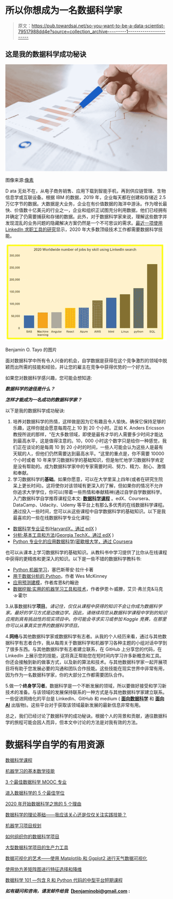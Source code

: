# 所以你想成为一名数据科学家

> 原文：<https://pub.towardsai.net/so-you-want-to-be-a-data-scientist-79517988dd4e?source=collection_archive---------1----------------------->

## 这是我的数据科学成功秘诀

![](img/e431efabb9283603718614e2c28a3241.png)

图像来源:[像素](https://www.pexels.com/photo/chart-close-up-data-desk-590022/)

D ata 无处不在，从电子商务销售、应用下载到智能手机，再到供应链管理、生物信息学或互联设备。根据 IBM 的数据，2019 年，企业每天都在创建和存储近 2.5 万亿字节的数据。大数据是大业务，企业在有价值数据的海洋中游泳。作为增长最快、价值数十亿美元的行业之一，企业和组织正试图充分利用数据，他们已经拥有并确定了仍需要捕获和存储的数据。此外，对于数据科学家来说，理解这些数字并发现混乱的业务问题的隐藏解决方案仍然是一个不可思议的需求。[最近一项使用 LinkedIn 求职工具的研究](https://medium.com/towards-artificial-intelligence/top-10-tech-skills-in-2020-worldwide-ecef27c8d8ad?source=post_stats_page---------------------------)显示，2020 年大多数顶级技术工作都需要数据科学技能。

![](img/052b5c21d04b9aae01c633c8b8692e5b.png)

Benjamin O. Tayo 的图片

面对数据科学中所有令人兴奋的机会，自学数据是获得在这个竞争激烈的领域中脱颖而出所需的技能和经验，并让您的雇主在竞争中获得优势的一个好方法。

如果您对数据科学感兴趣，您可能会想知道:

***数据科学的途径是什么？***

***怎样才能成为一名成功的数据科学家？***

以下是我的数据科学成功秘诀:

1.  培养对数据科学的热情，这样做是因为它有趣且令人愉快。确保它保持足够的乐趣，这样你就会愿意每周花上 10 到 20 个小时。正如 K. Anders Ericsson 教授所说的那样，“在大多数领域，即使是最有才华的人需要多少时间才能达到最高水平，这是值得注意的。10，000 小时这个数字只是给你一种感觉，我们正在谈论的是每周 10 到 20 小时的时间，一些人可能会认为这些人是最有天赋的人，但他们仍然需要达到最高水平。“这里的重点是，你不需要 10000 个小时或者 10 年来学习数据科学的基础知识，但是匆忙地学习数据科学肯定是没有帮助的。成为数据科学家中的专家需要时间、努力、精力、耐心、激情和奉献。
2.  学习数据科学的**基础**。如果你愿意，可以在大学里呆上四年(或者在研究生院呆上更长时间)。这将使你对该领域有更深入的了解，但如果你的情况不允许你追求大学学位，你可以(带着一些热情和奉献精神)通过自学自学数据科学。入门数据科学自学推荐课程见本文: [**数据科学课程**](https://medium.com/towards-artificial-intelligence/data-science-curriculum-bf3bb6805576) 。edX、Coursera、DataCamp、Udacity、Udemy 等平台上有那么多优秀的在线数据科学课程。通过投入一些时间，您可以从这些课程中自学数据科学的基础知识。以下是我最喜欢的一些在线数据科学专业化课程:

*   [数据科学专业证书(HarvardX，通过 edX](https://www.edx.org/professional-certificate/harvardx-data-science) )
*   [分析:基本工具和方法(Georgia TechX，通过 edX](https://www.edx.org/micromasters/gtx-analytics-essential-tools-and-methods) )
*   [Python 专业化的应用数据科学(密歇根大学，通过 Coursera](https://www.coursera.org/specializations/data-science-python)

也可以从课本上学习数据科学的基础知识。从教科书中学习提供了比你从在线课程中获得的更精炼和更深入的知识。以下是一些不错的数据科学教科书:

*   [Python 机器学习](https://github.com/rasbt/python-machine-learning-book-3rd-edition)，塞巴斯蒂安·拉什卡著
*   [用于数据分析的 Python](https://sushilapalwe.files.wordpress.com/2018/04/python-for-data-analytics-book.pdf)，作者 Wes McKinney
*   [应用预测建模](https://vuquangnguyen2016.files.wordpress.com/2018/03/applied-predictive-modeling-max-kuhn-kjell-johnson_1518.pdf)，作者库恩&约翰逊
*   [数据挖掘:实用的机器学习工具和技术](https://www.wi.hs-wismar.de/~cleve/vorl/projects/dm/ss13/HierarClustern/Literatur/WittenFrank-DM-3rd.pdf)，作者伊恩·h·威滕，艾贝·弗兰克&马克·a·霍尔

3.从事数据科学**项目**。*请记住，仅仅从课程中获得的知识不会让你成为数据科学家。最好的学习方式是边做边学。因此，请继续将您从数据科学课程中学到的知识应用到具有挑战性的现实项目中。你可能会寻求实习或参加 Kaggle 竞赛，在那里你可以从事真实世界的数据科学项目。*

4.**网络**与其他数据科学家或数据科学有志者。从我的个人经历来看，通过与其他数据科学有志者合作，我从每周关于数据科学和机器学习各种主题的小组对话中学到了很多东西。与其他数据科学有志者建立联系，在 GitHub 上分享您的代码，在 LinkedIn 上展示您的技能，这将真正帮助您在短时间内学习许多新概念和工具。你还会接触到新的做事方式，以及新的算法和技术。与其他数据科学家一起开展项目将有助于您发展必要的沟通和团队合作技能。这些技能在现实世界中非常有用，因为作为一名数据科学家，你的大部分工作都需要团队合作。

5.做一个**终身学习者**。数据科学是一个不断发展的领域，所以要做好接受和学习新技术的准备。与该领域的发展保持联系的一种方式是与其他数据科学家建立联系。一些促进网络化的平台是 LinkedIn、GitHub 和 medium ( [**面向数据科学**](https://towardsdatascience.com/) 和 [**面向 AI**](https://towardsai.net/) 出版物)。这些平台对于获取该领域最新发展的最新信息非常有用。

总之，我们已经讨论了数据科学的成功秘诀。根据个人的背景和贡献，通往数据科学的旅程可能会因人而异，但本文中讨论的方法是对我有效的方法。

# 数据科学自学的有用资源

[数据科学课程](https://medium.com/towards-artificial-intelligence/data-science-curriculum-bf3bb6805576)

[机器学习的基本数学技能](https://medium.com/towards-artificial-intelligence/4-math-skills-for-machine-learning-12bfbc959c92)

[3 个最佳数据科学 MOOC 专业](https://medium.com/towards-artificial-intelligence/3-best-data-science-mooc-specializations-d58da382f628)

[进入数据科学的 5 个最佳学位](https://towardsdatascience.com/5-best-degrees-for-getting-into-data-science-c3eb067883b1)

[2020 年开始数据科学之旅的 5 个理由](https://towardsdatascience.com/5-reasons-why-you-should-begin-your-data-science-journey-in-2020-2b4a0a5e4239)

[数据科学的理论基础——我应该关心还是仅仅关注实践技能？](https://towardsdatascience.com/theoretical-foundations-of-data-science-should-i-care-or-simply-focus-on-hands-on-skills-c53fb0caba66)

[机器学习项目规划](https://towardsdatascience.com/machine-learning-project-planning-71bdb3a44349)

[如何组织你的数据科学项目](https://towardsdatascience.com/how-to-organize-your-data-science-project-dd6599cf000a)

[大型数据科学项目的生产力工具](https://medium.com/towards-artificial-intelligence/productivity-tools-for-large-scale-data-science-projects-64810dfbb971)

[数据可视化的艺术——使用 Matplotlib 和 Ggplot2 进行天气数据可视化](https://medium.com/p/4d4b48b5b7c4?source=post_stats_page---------------------------)

[使用协方差矩阵图进行特征选择和降维](https://medium.com/towards-artificial-intelligence/feature-selection-and-dimensionality-reduction-using-covariance-matrix-plot-b4c7498abd07)

[数据科学 101 —包含 R 和 Python 代码的中型平台短期课程](https://medium.com/towards-artificial-intelligence/data-science-101-a-short-course-on-medium-platform-with-r-and-python-code-included-3cdc9d489c6d)

***如有疑问和咨询，请发邮件给我*【benjaminobi@gmail.com :**